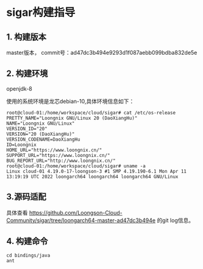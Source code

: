 # sigar构建指导
## 1. 构建版本
master版本， commit号：ad47dc3b494e9293d1f087aebb099bdba832de5e

## 2. 构建环境
openjdk-8     

使用的系统环境是龙芯debian-10,具体环境信息如下：
```
root@cloud-01:/home/workspace/cloud/sigar# cat /etc/os-release 
PRETTY_NAME="Loongnix GNU/Linux 20 (DaoXiangHu)"
NAME="Loongnix GNU/Linux"
VERSION_ID="20"
VERSION="20 (DaoXiangHu)"
VERSION_CODENAME=DaoXiangHu
ID=Loongnix
HOME_URL="https://www.loongnix.cn/"
SUPPORT_URL="https://www.loongnix.cn/"
BUG_REPORT_URL="http://www.loongnix.cn/"
root@cloud-01:/home/workspace/cloud/sigar# uname -a
Linux cloud-01 4.19.0-17-loongson-3 #1 SMP 4.19.190-6.1 Mon Apr 11 13:19:19 UTC 2022 loongarch64 loongarch64 loongarch64 GNU/Linux
```

## 3.源码适配
具体查看 https://github.com/Loongson-Cloud-Community/sigar/tree/loongarch64-master-ad47dc3b494e 的git log信息。

## 4. 构建命令
```
cd bindings/java
ant
```
